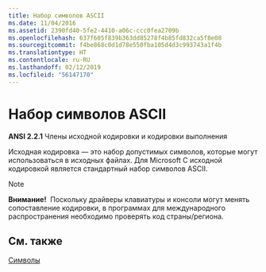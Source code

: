 ```yaml
---
title: Набор символов ASCII
ms.date: 11/04/2016
ms.assetid: 2390fd40-5fe2-4410-a06c-ccc0fea2709b
ms.openlocfilehash: 637f605f839b363dd85278f4b85fd832ca5f8e08
ms.sourcegitcommit: f4be868c0d1d78e550fba105d4d3c993743a1f4b
ms.translationtype: HT
ms.contentlocale: ru-RU
ms.lasthandoff: 02/12/2019
ms.locfileid: "56147170"
---
```

# <a name="ascii-character-set"></a>Набор символов ASCII

**ANSI 2.2.1** Члены исходной кодировки и кодировки выполнения

Исходная кодировка — это набор допустимых символов, которые могут использоваться в исходных файлах. Для Microsoft C исходной кодировкой является стандартный набор символов ASCII.

> [!NOTE]
>  **Внимание!**  Поскольку драйверы клавиатуры и консоли могут менять сопоставление кодировки, в программах для международного распространения необходимо проверять код страны/региона.

## <a name="see-also"></a>См. также

[Символы](../c-language/characters.md)
